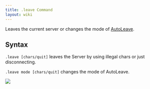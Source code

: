 ```yaml
---
title: .leave Command
layout: wiki
---
```

Leaves the current server or changes the mode of [AutoLeave]().

## Syntax
`.leave [chars/quit]` leaves the Server by using illegal chars or just disconnecting.

`.leave mode [chars/quit]` changes the mode of AutoLeave.

![](http://puu.sh/hKpLQ/7dcb873074.png)
